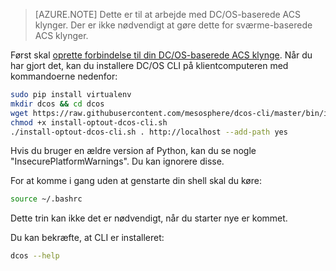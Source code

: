 <properties
   pageTitle="Installere DC/OS CLI | Microsoft Azure"
   description="Installere DC/OS CLI."
   services="container-service"
   documentationCenter=""
   authors="rgardler"
   manager="timlt"
   editor=""
   tags="acs, azure-container-service"
   keywords="Beholdere, Micro-tjenesterne, DC/OS, Azure"/>

<tags
   ms.service="container-service"
   ms.devlang="na"
   ms.topic="get-started-article"
   ms.tgt_pltfrm="na"
   ms.workload="na"
   ms.date="05/10/2016"
   ms.author="rogardle"/>

>[AZURE.NOTE] Dette er til at arbejde med DC/OS-baserede ACS klynger. Der er ikke nødvendigt at gøre dette for sværme-baserede ACS klynger.

Først skal [oprette forbindelse til din DC/OS-baserede ACS klynge](../articles/container-service/container-service-connect.md). Når du har gjort det, kan du installere DC/OS CLI på klientcomputeren med kommandoerne nedenfor:

```bash
sudo pip install virtualenv
mkdir dcos && cd dcos
wget https://raw.githubusercontent.com/mesosphere/dcos-cli/master/bin/install/install-optout-dcos-cli.sh
chmod +x install-optout-dcos-cli.sh
./install-optout-dcos-cli.sh . http://localhost --add-path yes
```

Hvis du bruger en ældre version af Python, kan du se nogle "InsecurePlatformWarnings". Du kan ignorere disse.

For at komme i gang uden at genstarte din shell skal du køre:

```bash
source ~/.bashrc
```

Dette trin kan ikke det er nødvendigt, når du starter nye er kommet.

Du kan bekræfte, at CLI er installeret:

```bash
dcos --help
```